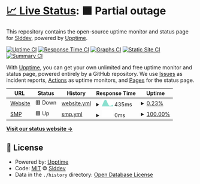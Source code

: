 # [📈 Live Status](https://demo.upptime.js.org): <!--live status--> **🟧 Partial outage**

This repository contains the open-source uptime monitor and status page for [Slddev](https://sappy.ga), powered by [Upptime](https://github.com/upptime/upptime).

[![Uptime CI](https://github.com/Slddev/status-sapmc/workflows/Uptime%20CI/badge.svg)](https://github.com/Slddev/status-sapmc/actions?query=workflow%3A%22Uptime+CI%22)
[![Response Time CI](https://github.com/Slddev/status-sapmc/workflows/Response%20Time%20CI/badge.svg)](https://github.com/Slddev/status-sapmc/actions?query=workflow%3A%22Response+Time+CI%22)
[![Graphs CI](https://github.com/Slddev/status-sapmc/workflows/Graphs%20CI/badge.svg)](https://github.com/Slddev/status-sapmc/actions?query=workflow%3A%22Graphs+CI%22)
[![Static Site CI](https://github.com/Slddev/status-sapmc/workflows/Static%20Site%20CI/badge.svg)](https://github.com/Slddev/status-sapmc/actions?query=workflow%3A%22Static+Site+CI%22)
[![Summary CI](https://github.com/Slddev/status-sapmc/workflows/Summary%20CI/badge.svg)](https://github.com/Slddev/status-sapmc/actions?query=workflow%3A%22Summary+CI%22)

With [Upptime](https://upptime.js.org), you can get your own unlimited and free uptime monitor and status page, powered entirely by a GitHub repository. We use [Issues](https://github.com/Slddev/status-sapmc/issues) as incident reports, [Actions](https://github.com/Slddev/status-sapmc/actions) as uptime monitors, and [Pages](https://demo.upptime.js.org) for the status page.

<!--start: status pages-->
<!-- This summary is generated by Upptime (https://github.com/upptime/upptime) -->
<!-- Do not edit this manually, your changes will be overwritten -->
<!-- prettier-ignore -->
| URL | Status | History | Response Time | Uptime |
| --- | ------ | ------- | ------------- | ------ |
| <img alt="" src="https://favicons.githubusercontent.com/www.sapmc.ga" height="13"> [Website](https://www.sapmc.ga) | 🟥 Down | [website.yml](https://github.com/Slddev/status-sapmc/commits/HEAD/history/website.yml) | <details><summary><img alt="Response time graph" src="./graphs/website/response-time-week.png" height="20"> 435ms</summary><br><a href="https://uptime.sapmc.ga/history/website"><img alt="Response time 435" src="https://img.shields.io/endpoint?url=https%3A%2F%2Fraw.githubusercontent.com%2FSlddev%2Fstatus-sapmc%2FHEAD%2Fapi%2Fwebsite%2Fresponse-time.json"></a><br><a href="https://uptime.sapmc.ga/history/website"><img alt="24-hour response time 435" src="https://img.shields.io/endpoint?url=https%3A%2F%2Fraw.githubusercontent.com%2FSlddev%2Fstatus-sapmc%2FHEAD%2Fapi%2Fwebsite%2Fresponse-time-day.json"></a><br><a href="https://uptime.sapmc.ga/history/website"><img alt="7-day response time 435" src="https://img.shields.io/endpoint?url=https%3A%2F%2Fraw.githubusercontent.com%2FSlddev%2Fstatus-sapmc%2FHEAD%2Fapi%2Fwebsite%2Fresponse-time-week.json"></a><br><a href="https://uptime.sapmc.ga/history/website"><img alt="30-day response time 435" src="https://img.shields.io/endpoint?url=https%3A%2F%2Fraw.githubusercontent.com%2FSlddev%2Fstatus-sapmc%2FHEAD%2Fapi%2Fwebsite%2Fresponse-time-month.json"></a><br><a href="https://uptime.sapmc.ga/history/website"><img alt="1-year response time 435" src="https://img.shields.io/endpoint?url=https%3A%2F%2Fraw.githubusercontent.com%2FSlddev%2Fstatus-sapmc%2FHEAD%2Fapi%2Fwebsite%2Fresponse-time-year.json"></a></details> | <details><summary><a href="https://uptime.sapmc.ga/history/website">0.23%</a></summary><a href="https://uptime.sapmc.ga/history/website"><img alt="All-time uptime 0.23%" src="https://img.shields.io/endpoint?url=https%3A%2F%2Fraw.githubusercontent.com%2FSlddev%2Fstatus-sapmc%2FHEAD%2Fapi%2Fwebsite%2Fuptime.json"></a><br><a href="https://uptime.sapmc.ga/history/website"><img alt="24-hour uptime 0.23%" src="https://img.shields.io/endpoint?url=https%3A%2F%2Fraw.githubusercontent.com%2FSlddev%2Fstatus-sapmc%2FHEAD%2Fapi%2Fwebsite%2Fuptime-day.json"></a><br><a href="https://uptime.sapmc.ga/history/website"><img alt="7-day uptime 0.23%" src="https://img.shields.io/endpoint?url=https%3A%2F%2Fraw.githubusercontent.com%2FSlddev%2Fstatus-sapmc%2FHEAD%2Fapi%2Fwebsite%2Fuptime-week.json"></a><br><a href="https://uptime.sapmc.ga/history/website"><img alt="30-day uptime 0.23%" src="https://img.shields.io/endpoint?url=https%3A%2F%2Fraw.githubusercontent.com%2FSlddev%2Fstatus-sapmc%2FHEAD%2Fapi%2Fwebsite%2Fuptime-month.json"></a><br><a href="https://uptime.sapmc.ga/history/website"><img alt="1-year uptime 0.23%" src="https://img.shields.io/endpoint?url=https%3A%2F%2Fraw.githubusercontent.com%2FSlddev%2Fstatus-sapmc%2FHEAD%2Fapi%2Fwebsite%2Fuptime-year.json"></a></details>
| <img alt="" src="https://favicons.githubusercontent.com/null" height="13"> [SMP](smp.sapmc.ga) | 🟩 Up | [smp.yml](https://github.com/Slddev/status-sapmc/commits/HEAD/history/smp.yml) | <details><summary><img alt="Response time graph" src="./graphs/smp/response-time-week.png" height="20"> 0ms</summary><br><a href="https://uptime.sapmc.ga/history/smp"><img alt="Response time 0" src="https://img.shields.io/endpoint?url=https%3A%2F%2Fraw.githubusercontent.com%2FSlddev%2Fstatus-sapmc%2FHEAD%2Fapi%2Fsmp%2Fresponse-time.json"></a><br><a href="https://uptime.sapmc.ga/history/smp"><img alt="24-hour response time 0" src="https://img.shields.io/endpoint?url=https%3A%2F%2Fraw.githubusercontent.com%2FSlddev%2Fstatus-sapmc%2FHEAD%2Fapi%2Fsmp%2Fresponse-time-day.json"></a><br><a href="https://uptime.sapmc.ga/history/smp"><img alt="7-day response time 0" src="https://img.shields.io/endpoint?url=https%3A%2F%2Fraw.githubusercontent.com%2FSlddev%2Fstatus-sapmc%2FHEAD%2Fapi%2Fsmp%2Fresponse-time-week.json"></a><br><a href="https://uptime.sapmc.ga/history/smp"><img alt="30-day response time 0" src="https://img.shields.io/endpoint?url=https%3A%2F%2Fraw.githubusercontent.com%2FSlddev%2Fstatus-sapmc%2FHEAD%2Fapi%2Fsmp%2Fresponse-time-month.json"></a><br><a href="https://uptime.sapmc.ga/history/smp"><img alt="1-year response time 0" src="https://img.shields.io/endpoint?url=https%3A%2F%2Fraw.githubusercontent.com%2FSlddev%2Fstatus-sapmc%2FHEAD%2Fapi%2Fsmp%2Fresponse-time-year.json"></a></details> | <details><summary><a href="https://uptime.sapmc.ga/history/smp">100.00%</a></summary><a href="https://uptime.sapmc.ga/history/smp"><img alt="All-time uptime 100.00%" src="https://img.shields.io/endpoint?url=https%3A%2F%2Fraw.githubusercontent.com%2FSlddev%2Fstatus-sapmc%2FHEAD%2Fapi%2Fsmp%2Fuptime.json"></a><br><a href="https://uptime.sapmc.ga/history/smp"><img alt="24-hour uptime 100.00%" src="https://img.shields.io/endpoint?url=https%3A%2F%2Fraw.githubusercontent.com%2FSlddev%2Fstatus-sapmc%2FHEAD%2Fapi%2Fsmp%2Fuptime-day.json"></a><br><a href="https://uptime.sapmc.ga/history/smp"><img alt="7-day uptime 100.00%" src="https://img.shields.io/endpoint?url=https%3A%2F%2Fraw.githubusercontent.com%2FSlddev%2Fstatus-sapmc%2FHEAD%2Fapi%2Fsmp%2Fuptime-week.json"></a><br><a href="https://uptime.sapmc.ga/history/smp"><img alt="30-day uptime 100.00%" src="https://img.shields.io/endpoint?url=https%3A%2F%2Fraw.githubusercontent.com%2FSlddev%2Fstatus-sapmc%2FHEAD%2Fapi%2Fsmp%2Fuptime-month.json"></a><br><a href="https://uptime.sapmc.ga/history/smp"><img alt="1-year uptime 100.00%" src="https://img.shields.io/endpoint?url=https%3A%2F%2Fraw.githubusercontent.com%2FSlddev%2Fstatus-sapmc%2FHEAD%2Fapi%2Fsmp%2Fuptime-year.json"></a></details>

<!--end: status pages-->

[**Visit our status website →**](https://demo.upptime.js.org)

## 📄 License

- Powered by: [Upptime](https://github.com/upptime/upptime)
- Code: [MIT](./LICENSE) © [Slddev](https://sappy.ga)
- Data in the `./history` directory: [Open Database License](https://opendatacommons.org/licenses/odbl/1-0/)
